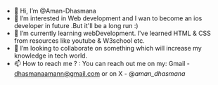 - 👋 Hi, I’m @Aman-Dhasmana
- 👀 I’m interested in Web development and I wan to become an ios developer in future .But it'll be a long run :)
- 🌱 I’m currently learning webDevelopment. I've learned HTML & CSS from resources like youtube & W3school etc.
- 💞️ I’m looking to collaborate on something which will increase my knowledge in tech world.
- 📫 How to reach me ? : You can reach out me on my:
                                 Gmail - dhasmanaamann@gmail.com
                                 or on X - @_aman_dhasmana_
  

<!---
Aman-Dhasmana/Aman-Dhasmana is a ✨ special ✨ repository because its `README.md` (this file) appears on your GitHub profile.
You can click the Preview link to take a look at your changes.
--->
